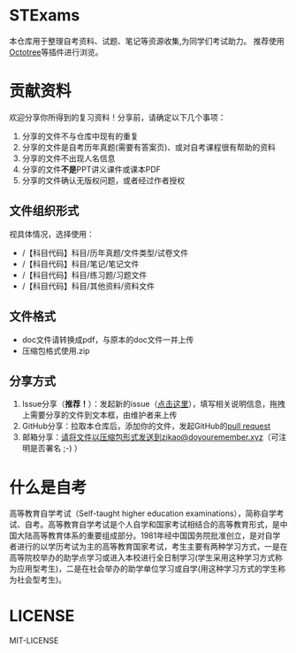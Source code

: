 # STExams
本仓库用于整理自考资料、试题、笔记等资源收集,为同学们考试助力。
推荐使用[Octotree](https://github.com/buunguyen/octotree)等插件进行浏览。

# 贡献资料
欢迎分享你所得到的复习资料！分享前，请确定以下几个事项：

1.  分享的文件不与仓库中现有的重复
2.  分享的文件是自考历年真题(需要有答案页)、或对自考课程很有帮助的资料
3.  分享的文件不出现人名信息
4.  分享的文件**不是**PPT讲义课件或课本PDF
5.  分享的文件确认无版权问题，或者经过作者授权

## 文件组织形式
视具体情况，选择使用：
*   /【科目代码】科目/历年真题/文件类型/试卷文件
*   /【科目代码】科目/笔记/笔记文件
*   /【科目代码】科目/练习题/习题文件
*   /【科目代码】科目/其他资料/资料文件

## 文件格式
*   doc文件请转换成pdf，与原本的doc文件一并上传
*   压缩包格式使用.zip

## 分享方式
1.  Issue分享（**推荐！**）：发起新的issue（[点击这里](https://github.com/hsdllcw/Self-taught-higher-education-examinations/issues/new?assignees=&labels=new+files&template=new-files-attach.md&title=)），填写相关说明信息，拖拽上需要分享的文件到文本框，由维护者来上传
2.  GitHub分享：拉取本仓库后，添加你的文件，发起GitHub的[pull request](https://help.github.com/articles/creating-a-pull-request/)
3.  邮箱分享：请将文件以压缩包形式发送到zikao@doyouremember.xyz（可注明是否署名 ;-) ）

# 什么是自考
高等教育自学考试（Self-taught higher education examinations），简称自学考试、自考。高等教育自学考试是个人自学和国家考试相结合的高等教育形式，是中国大陆高等教育体系的重要组成部分。1981年经中国国务院批准创立，是对自学者进行的以学历考试为主的高等教育国家考试，考生主要有两种学习方式，一是在高等院校举办的助学点学习或进入本校进行全日制学习(学生采用这种学习方式称为应用型考生)，二是在社会举办的助学单位学习或自学(用这种学习方式的学生称为社会型考生)。

# LICENSE
MIT-LICENSE

